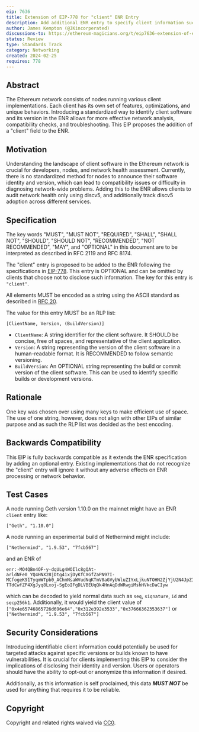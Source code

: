 ```yaml
---
eip: 7636
title: Extension of EIP-778 for "client" ENR Entry
description: Add additional ENR entry to specify client information such as name and version number.
author: James Kempton (@JKincorperated)
discussions-to: https://ethereum-magicians.org/t/eip7636-extension-of-eip-778-for-client-enr-entry/18935
status: Review
type: Standards Track
category: Networking
created: 2024-02-25
requires: 778
---
```


## Abstract

The Ethereum network consists of nodes running various client implementations. Each client has its own set of features, optimizations, and unique behaviors. Introducing a standardized way to identify client software and its version in the ENR allows for more effective network analysis, compatibility checks, and troubleshooting. This EIP proposes the addition of a "client" field to the ENR.

## Motivation

Understanding the landscape of client software in the Ethereum network is crucial for developers, nodes, and network health assessment. Currently, there is no standardized method for nodes to announce their software identity and version, which can lead to compatibility issues or difficulty in diagnosing network-wide problems. Adding this to the ENR allows clients to audit network health only using discv5, and additionally track discv5 adoption across different services.

## Specification

The key words "MUST", "MUST NOT", "REQUIRED", "SHALL", "SHALL NOT", "SHOULD", "SHOULD NOT", "RECOMMENDED", "NOT RECOMMENDED", "MAY", and "OPTIONAL" in this document are to be interpreted as described in RFC 2119 and RFC 8174.

The "client" entry is proposed to be added to the ENR following the specifications in [EIP-778](./eip-778.md). This entry is OPTIONAL and can be omitted by clients that choose not to disclose such information. The key for this entry is `"client"`.

All elements MUST be encoded as a string using the ASCII standard as described in [RFC 20](https://www.rfc-editor.org/rfc/rfc20).

The value for this entry MUST be an RLP list:

```
[ClientName, Version, (BuildVersion)]
```

- `ClientName`: A string identifier for the client software. It SHOULD be concise, free of spaces, and representative of the client application.
- `Version`: A string representing the version of the client software in a human-readable format. It is RECOMMENDED to follow semantic versioning.
- `BuildVersion`: An OPTIONAL string representing the build or commit version of the client software. This can be used to identify specific builds or development versions.

## Rationale

One key was chosen over using many keys to make efficient use of space. The use of one string, however, does not align with other EIPs of similar purpose and as such the RLP list was decided as the best encoding.

## Backwards Compatibility

This EIP is fully backwards compatible as it extends the ENR specification by adding an optional entry. Existing implementations that do not recognize the "client" entry will ignore it without any adverse effects on ENR processing or network behavior.

## Test Cases

A node running Geth version 1.10.0 on the mainnet might have an ENR `client` entry like:

```
["Geth", "1.10.0"]
```

A node running an experimental build of Nethermind might include:

```
["Nethermind", "1.9.53", "7fcb567"]
```

and an ENR of 

```
enr:-MO4QBn4OF-y-dqULg4WOIlc8gQAt-arldNFe0_YQ4HNX28jDtg41xjDyKfCXGfZaPN97I-MCfogeK91TyqmWTpb0_AChmNsaWVudNqKTmV0aGVybWluZIYxLjkuNTOHN2ZjYjU2N4JpZIJ2NIJpcIR_AAABg2lwNpAAAAAAAAAAAAAAAAAAAAABiXNlY3AyNTZrMaECn-TTdCwfZP4XgJyq8Lxoj-SgEoIFgDLVBEUqQk4HnAqDdWRwgiMshHVkcDaCIyw
```

which can be decoded to yield normal data such as `seq`, `siqnature`, `id` and `secp256k1`. Additionally, it would yield the client value of `["0x4e65746865726d696e64","0x312e392e3533","0x37666362353637"]` or `["Nethermind", "1.9.53", "7fcb567"]`

## Security Considerations

Introducing identifiable client information could potentially be used for targeted attacks against specific versions or builds known to have vulnerabilities. It is crucial for clients implementing this EIP to consider the implications of disclosing their identity and version. Users or operators should have the ability to opt-out or anonymize this information if desired.

Additionally, as this information is self proclaimed, this data ***MUST NOT*** be used for anything that requires it to be reliable.

## Copyright

Copyright and related rights waived via [CC0](../LICENSE.md).
